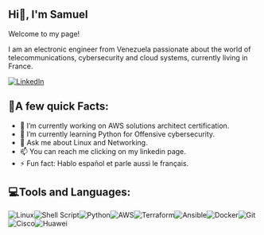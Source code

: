 ## Hi👋, I'm Samuel

Welcome to my page!

I am an electronic engineer from Venezuela passionate about the world of telecommunications, cybersecurity and cloud systems, currently living in France.

[![LinkedIn](https://img.shields.io/badge/linkedin-%230077B5.svg?style=for-the-badge&logo=linkedin&logoColor=white)](https://www.linkedin.com/in/samuel-pagua/)

## 🚀A few quick Facts:

- 🔭 I’m currently working on AWS solutions architect certification.
- 🌱 I’m currently learning Python for Offensive cybersecurity.
- 💬 Ask me about Linux and Networking.
- 📫 You can reach me clicking on my linkedin page.
- ⚡ Fun fact: Hablo español et parle aussi le français.


## 💻Tools and Languages:


![Linux](https://img.shields.io/badge/Linux-FCC624?style=for-the-badge&logo=linux&logoColor=black)![Shell Script](https://img.shields.io/badge/shell_script-%23121011.svg?style=for-the-badge&logo=gnu-bash&logoColor=white)![Python](https://img.shields.io/badge/python-3670A0?style=for-the-badge&logo=python&logoColor=ffdd54)![AWS](https://img.shields.io/badge/AWS-%23FF9900.svg?style=for-the-badge&logo=amazon-aws&logoColor=white)![Terraform](https://img.shields.io/badge/terraform-%235835CC.svg?style=for-the-badge&logo=terraform&logoColor=white)![Ansible](https://img.shields.io/badge/ansible-%231A1918.svg?style=for-the-badge&logo=ansible&logoColor=white)![Docker](https://img.shields.io/badge/docker-%230db7ed.svg?style=for-the-badge&logo=docker&logoColor=white)![Git](https://img.shields.io/badge/git-%23F05033.svg?style=for-the-badge&logo=git&logoColor=white)![Cisco](https://img.shields.io/badge/cisco-%23049fd9.svg?style=for-the-badge&logo=cisco&logoColor=black)![Huawei](https://img.shields.io/badge/Huawei-%23FF0000.svg?style=for-the-badge&logo=huawei&logoColor=white)

<!--
**samupagua/samupagua** is a ✨ _special_ ✨ repository because its `README.md` (this file) appears on your GitHub profile.

Here are some ideas to get you started:

- 🔭 I’m currently working on ...
- 🌱 I’m currently learning ...
- 👯 I’m looking to collaborate on ...
- 🤔 I’m looking for help with ...
- 💬 Ask me about ...
- 📫 How to reach me: ...
- 😄 Pronouns: ...
- ⚡ Fun fact: ...
-->
